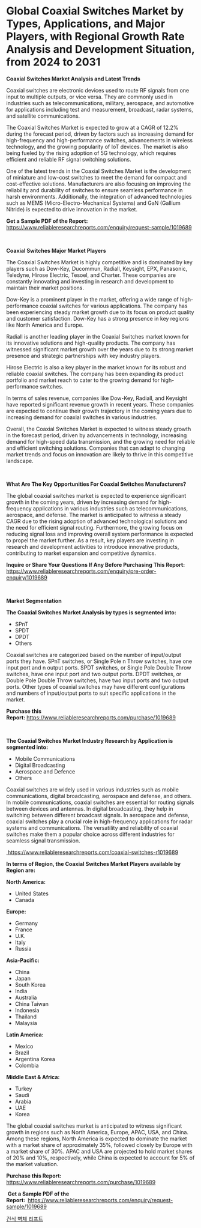 <p><h1>Global Coaxial Switches Market by Types, Applications, and Major Players, with Regional Growth Rate Analysis and Development Situation, from 2024 to 2031</h1></p><p><strong>Coaxial Switches Market Analysis and Latest Trends</strong></p>
<p><p>Coaxial switches are electronic devices used to route RF signals from one input to multiple outputs, or vice versa. They are commonly used in industries such as telecommunications, military, aerospace, and automotive for applications including test and measurement, broadcast, radar systems, and satellite communications.</p><p>The Coaxial Switches Market is expected to grow at a CAGR of 12.2% during the forecast period, driven by factors such as increasing demand for high-frequency and high-performance switches, advancements in wireless technology, and the growing popularity of IoT devices. The market is also being fueled by the rising adoption of 5G technology, which requires efficient and reliable RF signal switching solutions.</p><p>One of the latest trends in the Coaxial Switches Market is the development of miniature and low-cost switches to meet the demand for compact and cost-effective solutions. Manufacturers are also focusing on improving the reliability and durability of switches to ensure seamless performance in harsh environments. Additionally, the integration of advanced technologies such as MEMS (Micro-Electro-Mechanical Systems) and GaN (Gallium Nitride) is expected to drive innovation in the market.</p></p>
<p><strong>Get a Sample PDF of the Report:&nbsp;</strong> <a href="https://www.reliableresearchreports.com/enquiry/request-sample/1019689">https://www.reliableresearchreports.com/enquiry/request-sample/1019689</a></p>
<p>&nbsp;</p>
<p><strong>Coaxial Switches Major Market Players</strong></p>
<p><p>The Coaxial Switches Market is highly competitive and is dominated by key players such as Dow-Key, Ducommun, Radiall, Keysight, EPX, Panasonic, Teledyne, Hirose Electric, Tesoel, and Charter. These companies are constantly innovating and investing in research and development to maintain their market positions.</p><p>Dow-Key is a prominent player in the market, offering a wide range of high-performance coaxial switches for various applications. The company has been experiencing steady market growth due to its focus on product quality and customer satisfaction. Dow-Key has a strong presence in key regions like North America and Europe.</p><p>Radiall is another leading player in the Coaxial Switches market known for its innovative solutions and high-quality products. The company has witnessed significant market growth over the years due to its strong market presence and strategic partnerships with key industry players.</p><p>Hirose Electric is also a key player in the market known for its robust and reliable coaxial switches. The company has been expanding its product portfolio and market reach to cater to the growing demand for high-performance switches.</p><p>In terms of sales revenue, companies like Dow-Key, Radiall, and Keysight have reported significant revenue growth in recent years. These companies are expected to continue their growth trajectory in the coming years due to increasing demand for coaxial switches in various industries.</p><p>Overall, the Coaxial Switches Market is expected to witness steady growth in the forecast period, driven by advancements in technology, increasing demand for high-speed data transmission, and the growing need for reliable and efficient switching solutions. Companies that can adapt to changing market trends and focus on innovation are likely to thrive in this competitive landscape.</p></p>
<p>&nbsp;</p>
<p><strong>What Are The Key Opportunities For Coaxial Switches Manufacturers?</strong></p>
<p><p>The global coaxial switches market is expected to experience significant growth in the coming years, driven by increasing demand for high-frequency applications in various industries such as telecommunications, aerospace, and defense. The market is anticipated to witness a steady CAGR due to the rising adoption of advanced technological solutions and the need for efficient signal routing. Furthermore, the growing focus on reducing signal loss and improving overall system performance is expected to propel the market further. As a result, key players are investing in research and development activities to introduce innovative products, contributing to market expansion and competitive dynamics.</p></p>
<p><strong>Inquire or Share Your Questions If Any Before Purchasing This Report:</strong> <a href="https://www.reliableresearchreports.com/enquiry/pre-order-enquiry/1019689">https://www.reliableresearchreports.com/enquiry/pre-order-enquiry/1019689</a></p>
<p>&nbsp;</p>
<p><strong>Market Segmentation</strong></p>
<p><strong>The Coaxial Switches Market Analysis by types is segmented into:</strong></p>
<p><ul><li>SPnT</li><li>SPDT</li><li>DPDT</li><li>Others</li></ul></p>
<p><p>Coaxial switches are categorized based on the number of input/output ports they have. SPnT switches, or Single Pole n Throw switches, have one input port and n output ports. SPDT switches, or Single Pole Double Throw switches, have one input port and two output ports. DPDT switches, or Double Pole Double Throw switches, have two input ports and two output ports. Other types of coaxial switches may have different configurations and numbers of input/output ports to suit specific applications in the market.</p></p>
<p><strong>Purchase this Report:&nbsp;</strong><a href="https://www.reliableresearchreports.com/purchase/1019689">https://www.reliableresearchreports.com/purchase/1019689</a></p>
<p>&nbsp;</p>
<p><strong>The Coaxial Switches Market Industry Research by Application is segmented into:</strong></p>
<p><ul><li>Mobile Communications</li><li>Digital Broadcasting</li><li>Aerospace and Defence</li><li>Others</li></ul></p>
<p><p>Coaxial switches are widely used in various industries such as mobile communications, digital broadcasting, aerospace and defense, and others. In mobile communications, coaxial switches are essential for routing signals between devices and antennas. In digital broadcasting, they help in switching between different broadcast signals. In aerospace and defense, coaxial switches play a crucial role in high-frequency applications for radar systems and communications. The versatility and reliability of coaxial switches make them a popular choice across different industries for seamless signal transmission.</p></p>
<p><a href="https://www.reliableresearchreports.com/coaxial-switches-r1019689">&nbsp;https://www.reliableresearchreports.com/coaxial-switches-r1019689</a></p>
<p><strong>In terms of Region, the Coaxial Switches Market Players available by Region are:</strong></p>
<p>
    <p> <strong> North America: </strong>
        <ul>
            <li>United States</li>
            <li>Canada</li>
        </ul>
        </p> 
    <p> <strong> Europe: </strong>
        <ul>
            <li>Germany</li>
            <li>France</li>
            <li>U.K.</li>
            <li>Italy</li>
            <li>Russia</li>
        </ul>
        </p> 
    <p> <strong> Asia-Pacific: </strong>
        <ul>
            <li>China</li>
            <li>Japan</li>
            <li>South Korea</li>
            <li>India</li>
            <li>Australia</li>
            <li>China Taiwan</li>
            <li>Indonesia</li>
            <li>Thailand</li>
            <li>Malaysia</li>
        </ul>
        </p> 
    <p> <strong> Latin America: </strong>
        <ul>
            <li>Mexico</li>
            <li>Brazil</li>
            <li>Argentina Korea</li>
            <li>Colombia</li>
        </ul>
        </p> 
    <p> <strong> Middle East & Africa: </strong>
        <ul>
            <li>Turkey</li>
            <li>Saudi</li>
            <li>Arabia</li>
            <li>UAE</li>
            <li>Korea</li>
        </ul>
    </p>
    </p>
<p><p>The global coaxial switches market is anticipated to witness significant growth in regions such as North America, Europe, APAC, USA, and China. Among these regions, North America is expected to dominate the market with a market share of approximately 35%, followed closely by Europe with a market share of 30%. APAC and USA are projected to hold market shares of 20% and 10%, respectively, while China is expected to account for 5% of the market valuation.</p></p>
<p><strong>Purchase this Report: </strong><a href="https://www.reliableresearchreports.com/purchase/1019689">https://www.reliableresearchreports.com/purchase/1019689</a></p>
<p>&nbsp;<strong>Get a Sample PDF of the Report:&nbsp;&nbsp;</strong><a href="https://www.reliableresearchreports.com/enquiry/request-sample/1019689">https://www.reliableresearchreports.com/enquiry/request-sample/1019689</a></p>
<p><strong></strong></p>
<p><p><a href="https://medium.com/@juracy1980/%EA%B1%B4%EC%8B%9D%EB%B2%BD-%ED%8C%A8%EB%84%90-%EC%8B%9C%EC%9E%A5-%EA%B7%9C%EB%AA%A8-cagr-%EB%8F%99%ED%96%A5-2024-2030-9f32e32ac5d7">건식 벽체 리프트</a></p></p>